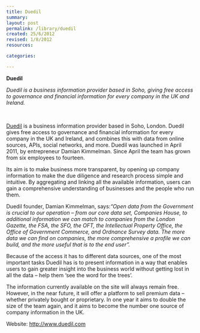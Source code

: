 ```yaml
---
title: Duedil
summary: 
layout: post
permalink: /library/duedil
created: 25/6/2012
revised: 1/8/2012
resources:

categories:

---
```


<p><strong>Duedil</strong></p>
<p><em>Duedil is a business information provider based in Soho, giving free access to governance and financial information for every company in the UK and Ireland.</em></p>
<p> </p>
<p><a href="http://www.duedil.com" rel="nofollow">Duedil</a> is a business information provider based in Soho, London. Duedil gives free access to governance and financial information for every company in the UK and Ireland, and combines this with data from online sources, APIs, social networks, and more. Duedil was launched in April 2011, by entrepreneur Damian Kimmelman. Since April the team has grown from six employees to fourteen.</p>
<p>Its aim is to make business more transparent, by opening up company information to make the due diligence and research process simple and intuitive. By aggregating and linking all the available information, users can gain a comprehensive understanding of businesses and the people who run them.</p>
<p>Duedil founder, Damian Kimmelman, says:<em>“Open data from the Government is crucial to our operation – from our core data set, Companies House, to additional information we can match to companies from the London Gazette, the FSA, the SFO, the OFT, the Intellectual Property Office, the Office of Government Commerce, and Ordnance Survey data. The more data we can find on companies, the more comprehensive a profile we can build, and the more useful that is to the end user”.</em></p>
<p>Because of the access it has to different data sources, one of the most important tasks Duedil has is to present information in a way that enables users to gain greater insight into the business world without getting lost in all the data – help them ‘see the word for the trees’.</p>
<p>The information currently available on the site will always remain free. However, in the near future, it will offer a platform to sell premium data – whether privately bought or proprietary. In one year it aims to double the size of the team again, and it aims to become the number one source of company information in the UK.</p>
<p>Website: <a href="http://www.duedil.co.uk" rel="nofollow"></a><a href="http://www.duedil.com/" target="_blank" rel="nofollow">http://www.duedil.com</a></p>
